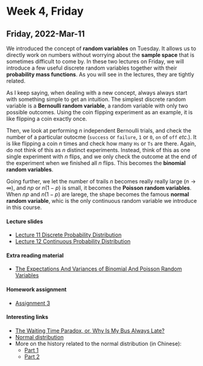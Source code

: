 # Week 4, Friday


## Friday, 2022-Mar-11
We introduced the concept of __random variables__ on Tuesday. It allows us to directly work on numbers without worrying about the __sample space__ that is sometimes difficult to come by. In these two lectures on Friday, we will introduce a few useful discrete random variables together with their __probability mass functions__. As you will see in the lectures, they are tightly related.

As I keep saying, when dealing with a new concept, always always start with something simple to get an intuition. The simplest discrete random variable is a __Bernoulli random variable__, a random variable with only two possible outcomes. Using the coin flipping experiment as an example, it is like flipping a coin exactly once.

Then, we look at performing $n$ independent Bernoulli trials, and check the number of a particular outocme (`success` or `failure`, `1` or `0`, `on` of `off` $etc.$). It is like flipping a coin $n$ times and check how many `Hs` or `Ts` are there. Again, do not think of this as $n$ distinct experiments. Instead, think of this as one single experiment with $n$ flips, and we only check the outcome at the end of the experiment when we finished all $n$ flips. This becomes the __binomial random variables__.

Going further, we let the number of trails $n$ becomes really really large ($n \rightarrow \infty$), and $np$ or $n(1-p)$ is small, it becomes the __Poisson random variables__. When $np$ and $n(1-p)$ are larege, the shape becomes the famous __normal random variable__, whic is the only continuous random variable we introduce in this course.

#### Lecture slides
- [Lecture 11 Discrete Probability Distribution](/lecture_slides/Lecture_11_Discrete_Probability_Distribution_handout.pdf)
- [Lecture 12 Continuous Probability Distribution](/lecture_slides/Lecture_12_Continuous_Probability_Distribution_handout.pdf)

#### Extra reading material
- [The Expectations And Variances of Binomial And Poisson Random Variables](/lecture_slides/Lecture_11_Expectations_variances_of_binom_and_pois_rv.pdf)

#### Homework assignment
- [Assignment 3](/assignments/Assignment_3.pdf)

#### Interesting links
- [The Waiting Time Paradox, or, Why Is My Bus Always Late?](http://jakevdp.github.io/blog/2018/09/13/waiting-time-paradox/)
- [Normal distribution](https://en.wikipedia.org/wiki/Normal_distribution)
- More on the history related to the normal distribution (in Chinese):
  - [Part 1](https://cosx.org/2013/01/story-of-normal-distribution-1)
  - [Part 2](https://cosx.org/2013/01/story-of-normal-distribution-2)
